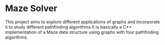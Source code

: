 # Maze Solver
This project aims to explore different applications of graphs and incorporate it to study different pathfinding algorithms.It is basically a C++ implementation of a Maze data structure using graphs with four pathfinding algorithms.
